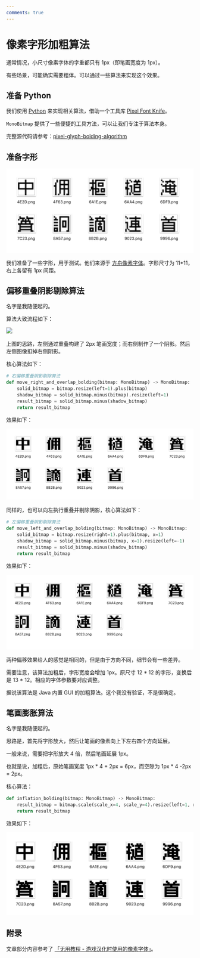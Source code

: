```yaml
---
comments: true
---
```


# 像素字形加粗算法

通常情况，小尺寸像素字体的字重都只有 1px（即笔画宽度为 1px）。

有些场景，可能确实需要粗体。可以通过一些算法来实现这个效果。

## 准备 Python

我们使用 [Python](../../setup/python/index.md) 来实现相关算法，借助一个工具库 [Pixel Font Knife](https://github.com/TakWolf/pixel-font-knife)。

`MonoBitmap` 提供了一些便捷的工具方法，可以让我们专注于算法本身。

完整源代码请参考：[pixel-glyph-bolding-algorithm](https://github.com/TakWolf/pixel-font-development-tutorials/tree/master/src/pixel-glyph-bolding-algorithm)

## 准备字形

![](1.png)

我们准备了一些字形，用于测试。他们来源于 [方舟像素字体](https://github.com/TakWolf/ark-pixel-font)。字形尺寸为 11*11，右上各留有 1px 间距。

## 偏移重叠阴影剔除算法

名字是我随便起的。

算法大致流程如下：

![](https://sndream.github.io/images/Pixel/pixel-fonts-used-in-chinese/v2-767c4e5f436cd72a8c90eb04da411035_b.png)

上图的思路，左侧通过重叠构建了 2px 笔画宽度；而右侧制作了一个阴影。然后左侧图像扣掉右侧阴影。

核心算法如下：

```python
# 右偏移重叠阴影剔除算法
def move_right_and_overlap_bolding(bitmap: MonoBitmap) -> MonoBitmap:
    solid_bitmap = bitmap.resize(left=1).plus(bitmap)
    shadow_bitmap = solid_bitmap.minus(bitmap).resize(left=1)
    result_bitmap = solid_bitmap.minus(shadow_bitmap)
    return result_bitmap
```

效果如下：

![](2.png)

同样的，也可以向左执行重叠并剔除阴影，核心算法如下：

```python
# 左偏移重叠阴影剔除算法
def move_left_and_overlap_bolding(bitmap: MonoBitmap) -> MonoBitmap:
    solid_bitmap = bitmap.resize(right=1).plus(bitmap, x=1)
    shadow_bitmap = solid_bitmap.minus(bitmap, x=1).resize(left=-1)
    result_bitmap = solid_bitmap.minus(shadow_bitmap)
    return result_bitmap
```

效果如下：

![](3.png)

两种偏移效果给人的感觉是相同的，但是由于方向不同，细节会有一些差异。

需要注意，该算法加粗后，字形宽度会增加 1px。原尺寸 12 * 12 的字形，变换后是 13 * 12。相应的字体参数要对应调整。

据说该算法是 Java 内置 GUI 的加粗算法。这个我没有验证，不是很确定。

## 笔画膨胀算法

名字是我随便起的。

思路是，首先将字形放大，然后让笔画的像素向上下左右四个方向延展。

一般来说，需要把字形放大 4 倍，然后笔画延展 1px。

也就是说，加粗后，原始笔画宽度 1px * 4 + 2px = 6px，而空隙为 1px * 4 -2px = 2px。

核心算法：

```python
def inflation_bolding(bitmap: MonoBitmap) -> MonoBitmap:
    result_bitmap = bitmap.scale(scale_x=4, scale_y=4).resize(left=1, right=1, top=1, bottom=1).stroke(1)
    return result_bitmap
```

效果如下：

![](4.png)

## 附录

文章部分内容参考了 [「无用教程 - 游戏汉化时使用的像素字体」](https://sndream.github.io/pixel/pixel-fonts-used-in-chinese.html#pixel-fonts-used-in-chinese)。
